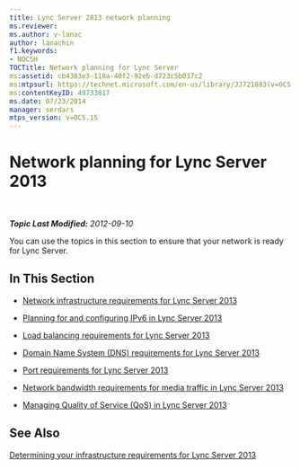 ```yaml
---
title: Lync Server 2013 network planning
ms.reviewer: 
ms.author: v-lanac
author: lanachin
f1.keywords:
- NOCSH
TOCTitle: Network planning for Lync Server
ms:assetid: cb4383e3-118a-40f2-92eb-d723c5b037c2
ms:mtpsurl: https://technet.microsoft.com/en-us/library/JJ721883(v=OCS.15)
ms:contentKeyID: 49733817
ms.date: 07/23/2014
manager: serdars
mtps_version: v=OCS.15
---
```


<div data-xmlns="http://www.w3.org/1999/xhtml">

<div class="topic" data-xmlns="http://www.w3.org/1999/xhtml" data-msxsl="urn:schemas-microsoft-com:xslt" data-cs="https://msdn.microsoft.com/">

<div data-asp="https://msdn2.microsoft.com/asp">

# Network planning for Lync Server 2013

</div>

<div id="mainSection">

<div id="mainBody">

<span> </span>

_**Topic Last Modified:** 2012-09-10_

You can use the topics in this section to ensure that your network is ready for Lync Server.

<div>

## In This Section

  - [Network infrastructure requirements for Lync Server 2013](lync-server-2013-network-infrastructure-requirements.md)

  - [Planning for and configuring IPv6 in Lync Server 2013](lync-server-2013-planning-for-and-configuring-ipv6.md)

  - [Load balancing requirements for Lync Server 2013](lync-server-2013-load-balancing-requirements.md)

  - [Domain Name System (DNS) requirements for Lync Server 2013](lync-server-2013-domain-name-system-dns-requirements.md)

  - [Port requirements for Lync Server 2013](lync-server-2013-port-requirements.md)

  - [Network bandwidth requirements for media traffic in Lync Server 2013](lync-server-2013-network-bandwidth-requirements-for-media-traffic.md)

  - [Managing Quality of Service (QoS) in Lync Server 2013](lync-server-2013-managing-quality-of-service-qos.md)

</div>

<div>

## See Also


[Determining your infrastructure requirements for Lync Server 2013](lync-server-2013-determining-your-infrastructure-requirements.md)  
  

</div>

</div>

<span> </span>

</div>

</div>

</div>

